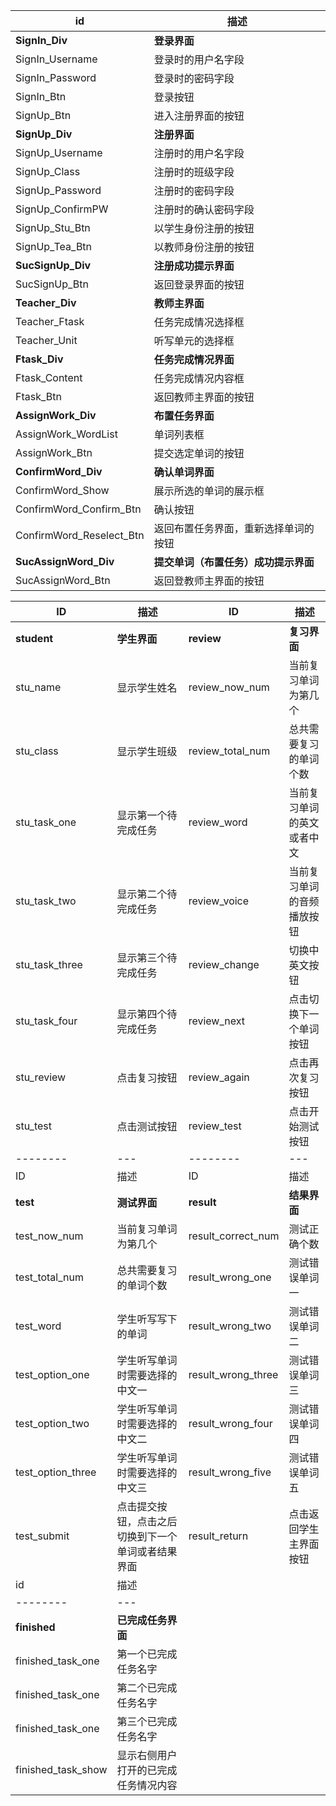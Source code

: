 id     | 描述
-------- | ---
**SignIn_Div** | **登录界面**
SignIn_Username | 登录时的用户名字段
SignIn_Password    | 登录时的密码字段
SignIn_Btn     | 登录按钮
SignUp_Btn     | 进入注册界面的按钮
**SignUp_Div**  | **注册界面**
SignUp_Username | 注册时的用户名字段
SignUp_Class   | 注册时的班级字段
SignUp_Password | 注册时的密码字段
SignUp_ConfirmPW | 注册时的确认密码字段
SignUp_Stu_Btn | 以学生身份注册的按钮
SignUp_Tea_Btn | 以教师身份注册的按钮
**SucSignUp_Div** | **注册成功提示界面**
SucSignUp_Btn  | 返回登录界面的按钮
**Teacher_Div** | **教师主界面**
Teacher_Ftask　　| 任务完成情况选择框
Teacher_Unit   | 听写单元的选择框
**Ftask_Div**  | **任务完成情况界面**
Ftask_Content  | 任务完成情况内容框
Ftask_Btn   | 返回教师主界面的按钮
**AssignWork_Div**  | **布置任务界面**
AssignWork_WordList | 单词列表框
AssignWork_Btn  | 提交选定单词的按钮
**ConfirmWord_Div** | **确认单词界面**
ConfirmWord_Show  | 展示所选的单词的展示框
ConfirmWord_Confirm_Btn | 确认按钮
ConfirmWord_Reselect_Btn | 返回布置任务界面，重新选择单词的按钮
**SucAssignWord_Div** | **提交单词（布置任务）成功提示界面**
SucAssignWord_Btn  | 返回登教师主界面的按钮


ID     | 描述    |   ID     | 描述
-------- | --- |-------- | ---
**student**   | **学生界面** | **review**   | **复习界面**
stu_name    | 显示学生姓名  | review_now_num | 当前复习单词为第几个
stu_class     | 显示学生班级 | review_total_num | 总共需要复习的单词个数
stu_task_one     | 显示第一个待完成任务  | review_word | 当前复习单词的英文或者中文
stu_task_two     | 显示第二个待完成任务  | review_voice | 当前复习单词的音频播放按钮
stu_task_three     | 显示第三个待完成任务   | review_change | 切换中英文按钮
stu_task_four     | 显示第四个待完成任务  | review_next| 点击切换下一个单词按钮
stu_review     | 点击复习按钮 |  review_again| 点击再次复习按钮
stu_test     | 点击测试按钮  |  review_test| 点击开始测试按钮
-------- | --- |-------- | ---
ID     | 描述    |   ID     | 描述
**test**   | **测试界面** | **result**   | **结果界面**
test_now_num    | 当前复习单词为第几个  | result_correct_num | 测试正确个数
test_total_num   | 总共需要复习的单词个数 | result_wrong_one | 测试错误单词一
test_word    | 学生听写写下的单词  | result_wrong_two | 测试错误单词二
test_option_one     | 学生听写单词时需要选择的中文一  | result_wrong_three | 测试错误单词三
test_option_two     | 学生听写单词时需要选择的中文二   | result_wrong_four | 测试错误单词四
test_option_three     | 学生听写单词时需要选择的中文三  | result_wrong_five | 测试错误单词五
test_submit     | 点击提交按钮，点击之后切换到下一个单词或者结果界面 |  result_return | 点击返回学生主界面按钮
id     | 描述
-------- | ---
**finished** | **已完成任务界面**
finished_task_one | 第一个已完成任务名字
finished_task_one    | 第二个已完成任务名字
finished_task_one     | 第三个已完成任务名字
finished_task_show     | 显示右侧用户打开的已完成任务情况内容

 
